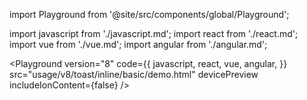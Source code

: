 import Playground from '@site/src/components/global/Playground';

import javascript from './javascript.md';
import react from './react.md';
import vue from './vue.md';
import angular from './angular.md';

<Playground
  version="8"
  code={{
    javascript,
    react,
    vue,
    angular,
  }}
  src="usage/v8/toast/inline/basic/demo.html"
  devicePreview
  includeIonContent={false}
/>
